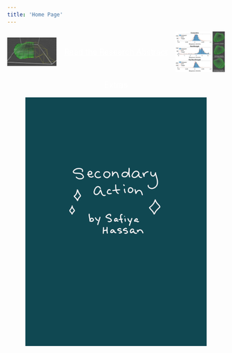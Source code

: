 ```yaml
---
title: 'Home Page'
---
```

<!-- markdownlint-disable MD033 -->

<div class="content-row" style="
    display: flex;
    align-items: center;
    overflow: hidden;
    justify-content: center;
">
    <img src="fig1.png" alt="Abstract Figure 1" style="
        margin: 0 0;
        max-width:  20em;
        flex: 1 1 0;
        min-width: 0;
        object-fit: contain;
    ">
    <a href="./abstract" style="
        font-size: 1.3em;
        text-decoration: underline;
        color: white;
        white-space: nowrap;
        margin-left: 1em; margin-right: 1em;
        flex: 0 0 auto;
    ">
        Read the Research Abstract
    </a>
    <img src="fig5.png" alt="Abstract Figure 5" style="
        margin: 0 0;
        max-width:  20em;
        flex: 1 1 0;
        min-width: 0;
        object-fit: contain;
    ">
</div>
<a href="./extras" style="
    font-size: 1.3em;
    text-decoration: underline;
    color: white;
    display: block; text-align: center;
    margin: 1em 0;
">
    Extras
</a>
<a
    href="https://safiyamhart.weebly.com/blog/frame-animation"
    target="_blank" rel="noopener noreferrer"
    style="
        display: block;
        width: fit-content;
        margin: 0 auto;
    "
>
    <img src="cat-w-wings_orig.gif" alt="Cat With Wings"
        class="cat-with-wings"
        style="
            max-width: min(80vw, 30em);
            height: fit-content;
        "
    >
</a>
